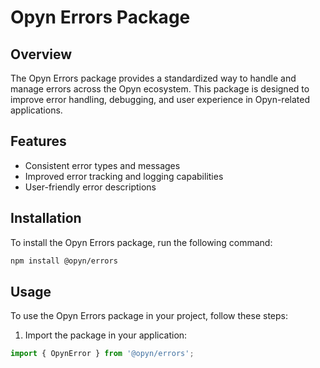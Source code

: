# Opyn Errors Package

## Overview

The Opyn Errors package provides a standardized way to handle and manage errors across the Opyn ecosystem. This package is designed to improve error handling, debugging, and user experience in Opyn-related applications.

## Features

- Consistent error types and messages
- Improved error tracking and logging capabilities
- User-friendly error descriptions

## Installation

To install the Opyn Errors package, run the following command:

```bash
npm install @opyn/errors
```

## Usage

To use the Opyn Errors package in your project, follow these steps:

1. Import the package in your application:

```javascript
import { OpynError } from '@opyn/errors';
```